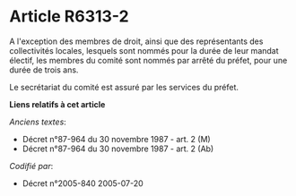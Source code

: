 # Article R6313-2

A l'exception des membres de droit, ainsi que des représentants des collectivités locales, lesquels sont nommés pour la durée
de leur mandat électif, les membres du comité sont nommés par arrêté du préfet, pour une durée de trois ans.

Le secrétariat du comité est assuré par les services du préfet.

**Liens relatifs à cet article**

_Anciens textes_:

  - Décret n°87-964 du 30 novembre 1987 - art. 2 (M)
  - Décret n°87-964 du 30 novembre 1987 - art. 2 (Ab)

_Codifié par_:

  - Décret n°2005-840 2005-07-20

